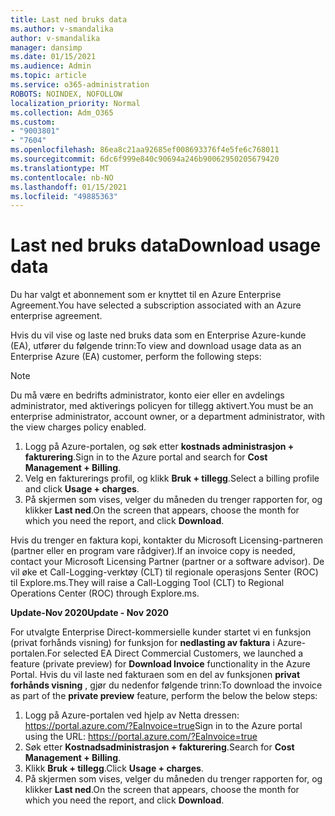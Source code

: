 ```yaml
---
title: Last ned bruks data
ms.author: v-smandalika
author: v-smandalika
manager: dansimp
ms.date: 01/15/2021
ms.audience: Admin
ms.topic: article
ms.service: o365-administration
ROBOTS: NOINDEX, NOFOLLOW
localization_priority: Normal
ms.collection: Adm_O365
ms.custom:
- "9003801"
- "7604"
ms.openlocfilehash: 86ea8c21aa92685ef008693376f4e5fe6c768011
ms.sourcegitcommit: 6dc6f999e840c90694a246b90062950205679420
ms.translationtype: MT
ms.contentlocale: nb-NO
ms.lasthandoff: 01/15/2021
ms.locfileid: "49885363"
---
```

# <a name="download-usage-data"></a><span data-ttu-id="1b6ec-102">Last ned bruks data</span><span class="sxs-lookup"><span data-stu-id="1b6ec-102">Download usage data</span></span>

<span data-ttu-id="1b6ec-103">Du har valgt et abonnement som er knyttet til en Azure Enterprise Agreement.</span><span class="sxs-lookup"><span data-stu-id="1b6ec-103">You have selected a subscription associated with an Azure enterprise agreement.</span></span>

<span data-ttu-id="1b6ec-104">Hvis du vil vise og laste ned bruks data som en Enterprise Azure-kunde (EA), utfører du følgende trinn:</span><span class="sxs-lookup"><span data-stu-id="1b6ec-104">To view and download usage data as an Enterprise Azure (EA) customer, perform the following steps:</span></span>

> [!NOTE]
> <span data-ttu-id="1b6ec-105">Du må være en bedrifts administrator, konto eier eller en avdelings administrator, med aktiverings policyen for tillegg aktivert.</span><span class="sxs-lookup"><span data-stu-id="1b6ec-105">You must be an enterprise administrator, account owner, or a department administrator, with the view charges policy enabled.</span></span> 

1. <span data-ttu-id="1b6ec-106">Logg på Azure-portalen, og søk etter **kostnads administrasjon + fakturering**.</span><span class="sxs-lookup"><span data-stu-id="1b6ec-106">Sign in to the Azure portal and search for **Cost Management + Billing**.</span></span>
2. <span data-ttu-id="1b6ec-107">Velg en fakturerings profil, og klikk **Bruk + tillegg**.</span><span class="sxs-lookup"><span data-stu-id="1b6ec-107">Select a billing profile and click **Usage + charges**.</span></span>
3. <span data-ttu-id="1b6ec-108">På skjermen som vises, velger du måneden du trenger rapporten for, og klikker **Last ned**.</span><span class="sxs-lookup"><span data-stu-id="1b6ec-108">On the screen that appears, choose the month for which you need the report, and click **Download**.</span></span>

<span data-ttu-id="1b6ec-109">Hvis du trenger en faktura kopi, kontakter du Microsoft Licensing-partneren (partner eller en program vare rådgiver).</span><span class="sxs-lookup"><span data-stu-id="1b6ec-109">If an invoice copy is needed, contact your Microsoft Licensing Partner (partner or a software advisor).</span></span> <span data-ttu-id="1b6ec-110">De vil øke et Call-Logging-verktøy (CLT) til regionale operasjons Senter (ROC) til Explore.ms.</span><span class="sxs-lookup"><span data-stu-id="1b6ec-110">They will raise a Call-Logging Tool (CLT) to Regional Operations Center (ROC) through Explore.ms.</span></span>

<span data-ttu-id="1b6ec-111">**Update-Nov 2020**</span><span class="sxs-lookup"><span data-stu-id="1b6ec-111">**Update - Nov 2020**</span></span>

<span data-ttu-id="1b6ec-112">For utvalgte Enterprise Direct-kommersielle kunder startet vi en funksjon (privat forhånds visning) for funksjon for **nedlasting av faktura** i Azure-portalen.</span><span class="sxs-lookup"><span data-stu-id="1b6ec-112">For selected EA Direct Commercial Customers, we launched a feature (private preview) for **Download Invoice** functionality in the Azure Portal.</span></span> <span data-ttu-id="1b6ec-113">Hvis du vil laste ned fakturaen som en del av funksjonen **privat forhånds visning** , gjør du nedenfor følgende trinn:</span><span class="sxs-lookup"><span data-stu-id="1b6ec-113">To download the invoice as part of the **private preview** feature, perform the below the below steps:</span></span>

1. <span data-ttu-id="1b6ec-114">Logg på Azure-portalen ved hjelp av Netta dressen: https://portal.azure.com/?EaInvoice=true</span><span class="sxs-lookup"><span data-stu-id="1b6ec-114">Sign in to the Azure portal using the URL: https://portal.azure.com/?EaInvoice=true</span></span> 
2. <span data-ttu-id="1b6ec-115">Søk etter **Kostnadsadministrasjon + fakturering**.</span><span class="sxs-lookup"><span data-stu-id="1b6ec-115">Search for **Cost Management + Billing**.</span></span> 
3. <span data-ttu-id="1b6ec-116">Klikk **Bruk + tillegg**.</span><span class="sxs-lookup"><span data-stu-id="1b6ec-116">Click **Usage + charges**.</span></span> 
4. <span data-ttu-id="1b6ec-117">På skjermen som vises, velger du måneden du trenger rapporten for, og klikker **Last ned**.</span><span class="sxs-lookup"><span data-stu-id="1b6ec-117">On the screen that appears, choose the month for which you need the report, and click **Download**.</span></span>
